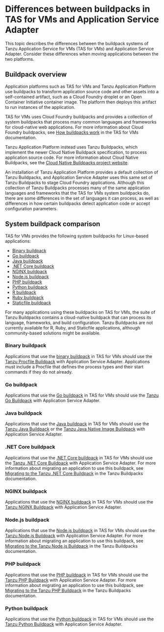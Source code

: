 # Differences between buildpacks in TAS for VMs and Application Service Adapter

This topic describes the differences between the buildpack systems of Tanzu Application Service for VMs (TAS for VMs) and Application Service Adapter.
Consider these differences when moving applications between the two platforms.

## <a id="overview"></a>Buildpack overview

Application platforms such as TAS for VMs and Tanzu Application Platform use buildpacks to transform application source code and other assets into a self-contained artifact, such as a Cloud Foundry droplet or an Open Container Initiative container image. The platform then deploys this artifact to run instances of the application.

TAS for VMs uses Cloud Foundry buildpacks and provides a collection of system buildpacks that process many common languages and frameworks for cloud-native web applications. For more information about Cloud Foundry buildpacks, see [How buildpacks work](https://docs.pivotal.io/application-service/buildpacks/understand-buildpacks.html) in the TAS for VMs documentation.

Tanzu Application Platform instead uses Tanzu Buildpacks, which implement the newer Cloud Native Buildpack specification, to process application source code. For more information about Cloud Native Buildpacks, see the [Cloud Native Buildpacks project website](https://buildpacks.io/).

An installation of Tanzu Application Platform provides a default collection of Tanzu Buildpacks, and Application Service Adapter uses this same set of Tanzu Buildpacks to stage Cloud Foundry applications. Although this collection of Tanzu Buildpacks processes many of the same application languages and frameworks that the TAS for VMs system buildpacks do, there are some differences in the set of languages it can process, as well as differences in how certain buildpacks detect application code or accept configuration parameters.


## <a id="comparison"></a>System buildpack comparison

TAS for VMs provides the following system buildpacks for Linux-based applications:

- [Binary buildpack](https://docs.pivotal.io/application-service/buildpacks/binary/index.html)
- [Go buildpack](https://docs.pivotal.io/application-service/buildpacks/go/index.html)
- [Java buildpack](https://docs.pivotal.io/application-service/buildpacks/java/index.html)
- [.NET Core buildpack](https://docs.pivotal.io/application-service/buildpacks/dotnet-core/index.html)
- [NGINX buildpack](https://docs.pivotal.io/application-service/buildpacks/nginx/index.html)
- [Node.js buildpack](https://docs.pivotal.io/application-service/buildpacks/node/index.html)
- [PHP buildpack](https://docs.pivotal.io/application-service/buildpacks/php/index.html)
- [Python buildpack](https://docs.pivotal.io/application-service/buildpacks/python/index.html)
- [R buildpack](https://docs.pivotal.io/application-service/buildpacks/r/index.html)
- [Ruby buildpack](https://docs.pivotal.io/application-service/buildpacks/ruby/index.html)
- [Staticfile buildpack](https://docs.pivotal.io/application-service/buildpacks/staticfile/index.html)

For many applications using these buildpacks on TAS for VMs, the suite of Tanzu Buildpacks contains a cloud-native buildpack that can process its language, frameworks, and build configuration. Tanzu Buildpacks are not currently available for R, Ruby, and Staticfile applications, although community-based solutions might be available.

### <a id="binary"></a> Binary buildpack

Applications that use the [binary buildpack](https://docs.pivotal.io/application-service/buildpacks/binary/index.html) in TAS for VMs should use the [Tanzu Procfile Buildpack](https://docs.pivotal.io/tanzu-buildpacks/procfile/procfile-buildpack.html) with Application Service Adapter. Applications must include a Procfile that defines the process types and their start commands if they do not already.

### <a id="go"></a> Go buildpack

Applications that use the [Go buildpack](https://docs.pivotal.io/application-service/buildpacks/go/index.html) in TAS for VMs should use the [Tanzu Go Buildpack](https://docs.pivotal.io/tanzu-buildpacks/go/go-buildpack.html) with Application Service Adapter.

### <a id="java"></a> Java buildpack

Applications that use the [Java buildpack](https://docs.pivotal.io/application-service/buildpacks/java/index.html) in TAS for VMs should use the [Tanzu Java Buildpack](https://docs.pivotal.io/tanzu-buildpacks/java/java-buildpack.html) or the [Tanzu Java Native Image Buildpack](https://docs.pivotal.io/tanzu-buildpacks/java-native-image/java-native-image-buildpack.html) with Application Service Adapter.

### <a id="dotnet-core"></a> .NET Core buildpack

Applications that use the [.NET Core buildpack](https://docs.pivotal.io/application-service/buildpacks/dotnet-core/index.html) in TAS for VMs should use the [Tanzu .NET Core Buildpack](https://docs.pivotal.io/tanzu-buildpacks/dotnet-core/dotnet-core-buildpack.html) with Application Service Adapter. For more information about migrating an application to use this buildpack, see [Migrating to the Tanzu .NET Core Buildpack](https://docs.pivotal.io/tanzu-buildpacks/dotnet-core/dotnet-core-migration.html) in the Tanzu Buildpacks documentation.

### <a id="nginx"></a> NGINX buildpack

Applications that use the [NGINX buildpack](https://docs.pivotal.io/application-service/buildpacks/nginx/index.html) in TAS for VMs should use the [Tanzu NGINX Buildpack](https://docs.pivotal.io/tanzu-buildpacks/nginx/nginx-buildpack.html) with Application Service Adapter.

### <a id="nodejs"></a> Node.js buildpack

Applications that use the [Node.js buildpack](https://docs.pivotal.io/application-service/buildpacks/nodejs/index.html) in TAS for VMs should use the [Tanzu Node.js Buildpack](https://docs.pivotal.io/tanzu-buildpacks/nodejs/nodejs-buildpack.html) with Application Service Adapter. For more information about migrating an application to use this buildpack, see [Migrating to the Tanzu Node.js Buildpack](https://docs.pivotal.io/tanzu-buildpacks/nodejs/nodejs-migration.html) in the Tanzu Buildpacks documentation.

### <a id="php"></a> PHP buildpack

Applications that use the [PHP buildpack](https://docs.pivotal.io/application-service/buildpacks/php/index.html) in TAS for VMs should use the [Tanzu PHP Buildpack](https://docs.pivotal.io/tanzu-buildpacks/php/php-buildpack.html) with Application Service Adapter. For more information about migrating an application to use this buildpack, see [Migrating to the Tanzu PHP Buildpack](https://docs.pivotal.io/tanzu-buildpacks/php/php-migration.html) in the Tanzu Buildpacks documentation.

### <a id="python"></a> Python buildpack

Applications that use the [Python buildpack](https://docs.pivotal.io/application-service/buildpacks/python/index.html) in TAS for VMs should use the [Tanzu Python Buildpack](https://docs.pivotal.io/tanzu-buildpacks/python/python-buildpack.html) with Application Service Adapter.
